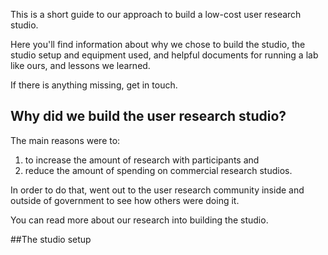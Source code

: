 
This is a short guide to our approach to build a low-cost user research studio.

Here you'll find information about why we chose to build the studio, the studio setup and equipment used, and helpful documents for running a lab like ours, and lessons we learned.

If there is anything missing, get in touch.

## Why did we build the user research studio?

The main reasons were to:

1. to increase the amount of research with participants and
2. reduce the amount of spending on commercial research studios.

In order to do that, went out to the user research community inside and outside of government to see how others were doing it.

You can read more<link> about our research into building the studio.

##The studio setup
